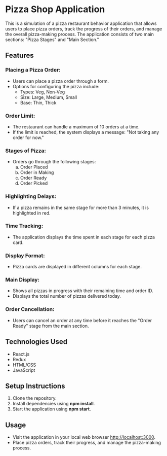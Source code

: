  <h1>Pizza Shop Application</h1>
  <p>This is a simulation of a pizza restaurant behavior application that allows users to place pizza orders, track the progress of their orders, and manage the overall pizza-making process. The application consists of two main sections: "Pizza Stages" and "Main Section."</p>

  <h2>Features</h2>

  <h3>Placing a Pizza Order:</h3>
  <ul>
    <li>Users can place a pizza order through a form.</li>
    <li>Options for configuring the pizza include:
      <ul>
        <li>Types: Veg, Non-Veg</li>
        <li>Size: Large, Medium, Small</li>
        <li>Base: Thin, Thick</li>
      </ul>
    </li>
  </ul>

  <h3>Order Limit:</h3>
  <ul>
    <li>The restaurant can handle a maximum of 10 orders at a time.</li>
    <li>If the limit is reached, the system displays a message: "Not taking any order for now."</li>
  </ul>

  <h3>Stages of Pizza:</h3>
  <ul>
    <li>Orders go through the following stages:
      <ol type="a">
        <li>Order Placed</li>
        <li>Order in Making</li>
        <li>Order Ready</li>
        <li>Order Picked</li>
      </ol>
    </li>
  </ul>

  <h3>Highlighting Delays:</h3>
  <ul>
    <li>If a pizza remains in the same stage for more than 3 minutes, it is highlighted in red.</li>
  </ul>

  <h3>Time Tracking:</h3>
  <ul>
    <li>The application displays the time spent in each stage for each pizza card.</li>
  </ul>

  <h3>Display Format:</h3>
  <ul>
    <li>Pizza cards are displayed in different columns for each stage.</li>
  </ul>

  <h3>Main Display:</h3>
  <ul>
    <li>Shows all pizzas in progress with their remaining time and order ID.</li>
    <li>Displays the total number of pizzas delivered today.</li>
  </ul>

  <h3>Order Cancellation:</h3>
  <ul>
    <li>Users can cancel an order at any time before it reaches the "Order Ready" stage from the main section.</li>
  </ul>

  <h2>Technologies Used</h2>
  <ul>
    <li>React.js</li>
    <li>Redux</li>
    <li>HTML/CSS</li>
    <li>JavaScript</li>
  </ul>

  <h2>Setup Instructions</h2>
  <ol>
    <li>Clone the repository.</li>
    <li>Install dependencies using <b>npm install</b>.</li>
    <li>Start the application using <b>npm start</b>.</li>
  </ol>

  <h2>Usage</h2>
  <ul>
    <li>Visit the application in your local web browser <a href="http://localhost:3001">http://localhost:3000</a>.</li>
    <li>Place pizza orders, track their progress, and manage the pizza-making process.</li>
  </ul>
